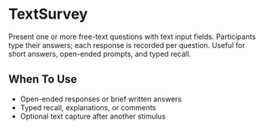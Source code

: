 # TextSurvey

Present one or more free-text questions with text input fields. Participants type their answers; each response is recorded per question. Useful for short answers, open-ended prompts, and typed recall.

## When To Use

- Open-ended responses or brief written answers
- Typed recall, explanations, or comments
- Optional text capture after another stimulus